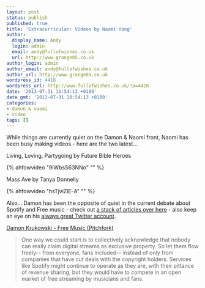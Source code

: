 ```yaml
---
layout: post
status: publish
published: true
title: 'Extracurricular: Videos by Naomi Yang'
author:
  display_name: Andy
  login: admin
  email: andy@fullofwishes.co.uk
  url: http://www.grange85.co.uk
author_login: admin
author_email: andy@fullofwishes.co.uk
author_url: http://www.grange85.co.uk
wordpress_id: 4418
wordpress_url: http://www.fullofwishes.co.uk/?p=4418
date: '2013-07-31 11:54:13 +0100'
date_gmt: '2013-07-31 10:54:13 +0100'
categories:
- damon & naomi
- video
tags: []
---
```

<p>While things are currently quiet on the Damon & Naomi front, Naomi has been busy making videos - here are the two latest...</p>
<p>Living, Loving, Partygoing by Future Bible Heroes<br />
</p>
{% ahfowvideo "9iWbsS63NNo" "" %}
<p>Mass Ave by Tanya Donnelly<br />
</p>
{% ahfowvideo "hsTjviZlE-A" "" %}
<p>Also... Damon has been the opposite of quiet in the current debate about Spotify and Free music - check out <a href="https://www.google.com/search?q=damon+krukowski&safe=off&source=lnms&tbm=nws&sa=X&ei=_Or4UerUIsqs7QbCpoHYCQ&ved=0CA0Q_AUoAQ&biw=1281&bih=858">a stack of articles over here</a> - also keep an eye on his <a href="https://twitter.com/Dada_Drummer">always great Twitter account</a>.</p>
<p><a href="http://pitchfork.com/features/oped/9178-free-music/">Damon Krukowski - Free Music (Pitchfork)</a></p>
<blockquote><p>One way we could start is to collectively acknowledge that nobody can really claim digital streams as exclusive property. So let them flow freely-- from everyone, fans included-- instead of only from companies that have cut deals with the copyright holders. Services like Spotify might continue to operate as they are, with their pittance of revenue sharing, but they would have to compete in an open market of free streaming by musicians and fans.</p></blockquote>
